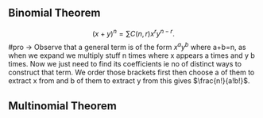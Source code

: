 ## Binomial Theorem 

$$
(x+y)^n = \sum C(n,r) x^r y^{n-r}.
$$
#pro -> Observe that a general term is of the form $x^ay^b$ where a+b=n, as when we expand we multiply stuff n times where x appears a times and y b times. Now we just need to find its coefficients ie no of distinct ways to construct that term. We order those brackets first then choose a of them to extract x from and b of them to extract y from this gives $\frac{n!}{a!b!}$.

## Multinomial Theorem
